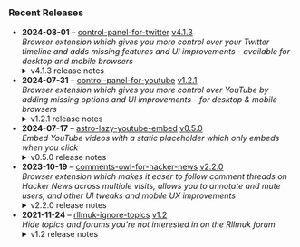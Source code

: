 ### Recent Releases

<!-- RECENT_RELEASES -->
<ul>
<li>
  <strong>2024-08-01</strong> – <a href="https://github.com/insin/control-panel-for-twitter">control-panel-for-twitter</a> <a href="https://github.com/insin/control-panel-for-twitter/releases/tag/v4.1.3">v4.1.3</a>
  <div><em>Browser extension which gives you more control over your Twitter timeline and adds missing features and UI improvements - available for desktop and mobile browsers</em></div>
  <details><summary>v4.1.3 release notes</summary><p>Visit the <a href="https://jbscript.dev/control-panel-for-twitter" rel="nofollow">Control Panel for Twitter website</a> for installation links, more information about the extension, and FAQs. Follow <a href="https://twitter.com/ControlPanelFT" rel="nofollow">@ControlPanelFT</a> on Twitter for updates.</p>
<h2>Changes</h2>
<ul>
<li>Hiding upsells now hides the new "Get verified" button in your own profile</li>
</ul>
<h2>Availability</h2>
<p>New versions have to be reviewed and published by each browser extension store before they're available for use.</p>
<p>This release is available in the following extension stores:</p>
<p><a href="https://apps.apple.com/app/id1668516167?platform=iphone" rel="nofollow"><img src="https://user-images.githubusercontent.com/226692/216768643-4756e33c-1e61-41a7-9c56-9bd80f10bcc9.png" alt="Apple App Store" style="max-width: 100%;"></a> <a href="https://chromewebstore.google.com/detail/control-panel-for-twitter/kpmjjdhbcfebfjgdnpjagcndoelnidfj" rel="nofollow"><img src="https://user-images.githubusercontent.com/226692/212897023-9e66b1b0-e1cd-44df-a4f2-3d5bda80c5f8.png" alt="Chrome Web Store" style="max-width: 100%;"></a> <a href="https://addons.mozilla.org/firefox/addon/control-panel-for-twitter/" rel="nofollow"><img src="https://user-images.githubusercontent.com/226692/212897487-f3993495-2032-44a4-b0c6-1bd1d9cc56dd.png" alt="Firefox Add-ons" style="max-width: 100%;"></a></p>
<h2>Screenshots</h2>
<table>
<thead>
<tr>
<th align="center">Before</th>
<th align="center">After</th>
</tr>
</thead>
<tbody>
<tr>
<td align="center"><a target="_blank" rel="noopener noreferrer" href="https://private-user-images.githubusercontent.com/226692/354409927-4b11959c-7d5a-4b91-8d87-418608b5d3e8.png?jwt=eyJhbGciOiJIUzI1NiIsInR5cCI6IkpXVCJ9.eyJpc3MiOiJnaXRodWIuY29tIiwiYXVkIjoicmF3LmdpdGh1YnVzZXJjb250ZW50LmNvbSIsImtleSI6ImtleTUiLCJleHAiOjE3MjI2MTg2MjQsIm5iZiI6MTcyMjYxODMyNCwicGF0aCI6Ii8yMjY2OTIvMzU0NDA5OTI3LTRiMTE5NTljLTdkNWEtNGI5MS04ZDg3LTQxODYwOGI1ZDNlOC5wbmc_WC1BbXotQWxnb3JpdGhtPUFXUzQtSE1BQy1TSEEyNTYmWC1BbXotQ3JlZGVudGlhbD1BS0lBVkNPRFlMU0E1M1BRSzRaQSUyRjIwMjQwODAyJTJGdXMtZWFzdC0xJTJGczMlMkZhd3M0X3JlcXVlc3QmWC1BbXotRGF0ZT0yMDI0MDgwMlQxNzA1MjRaJlgtQW16LUV4cGlyZXM9MzAwJlgtQW16LVNpZ25hdHVyZT1mMzNiYmI1NTU0MzlhYmIwZTJkZGY5ODQ0YjAxNGJlZjEyMzFiNjQ0NTllY2Y1MTliMGJmODVmZDY2N2VmY2NkJlgtQW16LVNpZ25lZEhlYWRlcnM9aG9zdCZhY3Rvcl9pZD0wJmtleV9pZD0wJnJlcG9faWQ9MCJ9.CVkK9VuljyKjNm-nwCQHwwE-JxXVnRxaPCZYh3_dduM"><img src="https://private-user-images.githubusercontent.com/226692/354409927-4b11959c-7d5a-4b91-8d87-418608b5d3e8.png?jwt=eyJhbGciOiJIUzI1NiIsInR5cCI6IkpXVCJ9.eyJpc3MiOiJnaXRodWIuY29tIiwiYXVkIjoicmF3LmdpdGh1YnVzZXJjb250ZW50LmNvbSIsImtleSI6ImtleTUiLCJleHAiOjE3MjI2MTg2MjQsIm5iZiI6MTcyMjYxODMyNCwicGF0aCI6Ii8yMjY2OTIvMzU0NDA5OTI3LTRiMTE5NTljLTdkNWEtNGI5MS04ZDg3LTQxODYwOGI1ZDNlOC5wbmc_WC1BbXotQWxnb3JpdGhtPUFXUzQtSE1BQy1TSEEyNTYmWC1BbXotQ3JlZGVudGlhbD1BS0lBVkNPRFlMU0E1M1BRSzRaQSUyRjIwMjQwODAyJTJGdXMtZWFzdC0xJTJGczMlMkZhd3M0X3JlcXVlc3QmWC1BbXotRGF0ZT0yMDI0MDgwMlQxNzA1MjRaJlgtQW16LUV4cGlyZXM9MzAwJlgtQW16LVNpZ25hdHVyZT1mMzNiYmI1NTU0MzlhYmIwZTJkZGY5ODQ0YjAxNGJlZjEyMzFiNjQ0NTllY2Y1MTliMGJmODVmZDY2N2VmY2NkJlgtQW16LVNpZ25lZEhlYWRlcnM9aG9zdCZhY3Rvcl9pZD0wJmtleV9pZD0wJnJlcG9faWQ9MCJ9.CVkK9VuljyKjNm-nwCQHwwE-JxXVnRxaPCZYh3_dduM" alt="" content-type-secured-asset="image/png" style="max-width: 100%;"></a></td>
<td align="center"><a target="_blank" rel="noopener noreferrer" href="https://private-user-images.githubusercontent.com/226692/354409987-a89a377d-7bf5-4034-97c9-2802c545dac0.png?jwt=eyJhbGciOiJIUzI1NiIsInR5cCI6IkpXVCJ9.eyJpc3MiOiJnaXRodWIuY29tIiwiYXVkIjoicmF3LmdpdGh1YnVzZXJjb250ZW50LmNvbSIsImtleSI6ImtleTUiLCJleHAiOjE3MjI2MTg2MjQsIm5iZiI6MTcyMjYxODMyNCwicGF0aCI6Ii8yMjY2OTIvMzU0NDA5OTg3LWE4OWEzNzdkLTdiZjUtNDAzNC05N2M5LTI4MDJjNTQ1ZGFjMC5wbmc_WC1BbXotQWxnb3JpdGhtPUFXUzQtSE1BQy1TSEEyNTYmWC1BbXotQ3JlZGVudGlhbD1BS0lBVkNPRFlMU0E1M1BRSzRaQSUyRjIwMjQwODAyJTJGdXMtZWFzdC0xJTJGczMlMkZhd3M0X3JlcXVlc3QmWC1BbXotRGF0ZT0yMDI0MDgwMlQxNzA1MjRaJlgtQW16LUV4cGlyZXM9MzAwJlgtQW16LVNpZ25hdHVyZT1jN2VjNzkyNzJlMDc3OWVlMzk0OWRlZjA0NGQ4ODBjODIzZGU1OGQxNjM4YjRlOGIxZTRjZjk1MmVlYTExOGZmJlgtQW16LVNpZ25lZEhlYWRlcnM9aG9zdCZhY3Rvcl9pZD0wJmtleV9pZD0wJnJlcG9faWQ9MCJ9.hnSdcry6Srngz2I1NlHm2ci-zqgMCTlC4ed2T_-rZo0"><img src="https://private-user-images.githubusercontent.com/226692/354409987-a89a377d-7bf5-4034-97c9-2802c545dac0.png?jwt=eyJhbGciOiJIUzI1NiIsInR5cCI6IkpXVCJ9.eyJpc3MiOiJnaXRodWIuY29tIiwiYXVkIjoicmF3LmdpdGh1YnVzZXJjb250ZW50LmNvbSIsImtleSI6ImtleTUiLCJleHAiOjE3MjI2MTg2MjQsIm5iZiI6MTcyMjYxODMyNCwicGF0aCI6Ii8yMjY2OTIvMzU0NDA5OTg3LWE4OWEzNzdkLTdiZjUtNDAzNC05N2M5LTI4MDJjNTQ1ZGFjMC5wbmc_WC1BbXotQWxnb3JpdGhtPUFXUzQtSE1BQy1TSEEyNTYmWC1BbXotQ3JlZGVudGlhbD1BS0lBVkNPRFlMU0E1M1BRSzRaQSUyRjIwMjQwODAyJTJGdXMtZWFzdC0xJTJGczMlMkZhd3M0X3JlcXVlc3QmWC1BbXotRGF0ZT0yMDI0MDgwMlQxNzA1MjRaJlgtQW16LUV4cGlyZXM9MzAwJlgtQW16LVNpZ25hdHVyZT1jN2VjNzkyNzJlMDc3OWVlMzk0OWRlZjA0NGQ4ODBjODIzZGU1OGQxNjM4YjRlOGIxZTRjZjk1MmVlYTExOGZmJlgtQW16LVNpZ25lZEhlYWRlcnM9aG9zdCZhY3Rvcl9pZD0wJmtleV9pZD0wJnJlcG9faWQ9MCJ9.hnSdcry6Srngz2I1NlHm2ci-zqgMCTlC4ed2T_-rZo0" alt="" content-type-secured-asset="image/png" style="max-width: 100%;"></a></td>
</tr>
</tbody>
</table>
<h2>Donate</h2>
<p>Support Control Panel for Twitter development with a tip:</p>
<p><a href="https://ko-fi.com/jbscript" rel="nofollow"><img src="https://private-user-images.githubusercontent.com/226692/330361609-c318a7d3-695e-448d-af15-ef0b934ae168.png?jwt=eyJhbGciOiJIUzI1NiIsInR5cCI6IkpXVCJ9.eyJpc3MiOiJnaXRodWIuY29tIiwiYXVkIjoicmF3LmdpdGh1YnVzZXJjb250ZW50LmNvbSIsImtleSI6ImtleTUiLCJleHAiOjE3MjI2MTg2MjQsIm5iZiI6MTcyMjYxODMyNCwicGF0aCI6Ii8yMjY2OTIvMzMwMzYxNjA5LWMzMThhN2QzLTY5NWUtNDQ4ZC1hZjE1LWVmMGI5MzRhZTE2OC5wbmc_WC1BbXotQWxnb3JpdGhtPUFXUzQtSE1BQy1TSEEyNTYmWC1BbXotQ3JlZGVudGlhbD1BS0lBVkNPRFlMU0E1M1BRSzRaQSUyRjIwMjQwODAyJTJGdXMtZWFzdC0xJTJGczMlMkZhd3M0X3JlcXVlc3QmWC1BbXotRGF0ZT0yMDI0MDgwMlQxNzA1MjRaJlgtQW16LUV4cGlyZXM9MzAwJlgtQW16LVNpZ25hdHVyZT04OWVkNTRmN2RkMGJkNjZkMTljNTc1OWJiZGE3YzZlNTgxMTEwYWEwZmE1MmFhZWEyZjczZDEzZTY0NzIwYmY2JlgtQW16LVNpZ25lZEhlYWRlcnM9aG9zdCZhY3Rvcl9pZD0wJmtleV9pZD0wJnJlcG9faWQ9MCJ9.vFR5AxQfJDlBFpYB1yHoXIgWymHeeovTVji-vSlwZes" alt="Support me on Ko-fi" content-type-secured-asset="image/png" secured-asset-link="" style="max-width: 100%;"></a></p></details>
</li>
<li>
  <strong>2024-07-31</strong> – <a href="https://github.com/insin/control-panel-for-youtube">control-panel-for-youtube</a> <a href="https://github.com/insin/control-panel-for-youtube/releases/tag/v1.2.1">v1.2.1</a>
  <div><em>Browser extension which gives you more control over YouTube by adding missing options and UI improvements - for desktop &amp; mobile browsers</em></div>
  <details><summary>v1.2.1 release notes</summary><p>Visit the <a href="https://jbscript.dev/control-panel-for-youtube" rel="nofollow">Control Panel for YouTube website</a> for installation links, more information about the extension, and FAQs. Follow <a href="https://twitter.com/ControlPanelFYT" rel="nofollow">@ControlPanelFYT</a> on Twitter for updates.</p>
<h2>Changes</h2>
<ul>
<li>Fixed hiding watched videos, streams and VODs, and hidden channels in Home and Subscriptions on desktop</li>
</ul>
<h2>Availability</h2>
<p>New versions have to be reviewed and published by each browser extension store before they're available for use.</p>
<p>This release is available in the following extension stores:</p>
<p><a href="https://apps.apple.com/app/id6478456678?platform=mac" rel="nofollow"><img src="https://private-user-images.githubusercontent.com/226692/308588488-1ad45460-be0b-48ff-bbb4-6721e77e6537.png?jwt=eyJhbGciOiJIUzI1NiIsInR5cCI6IkpXVCJ9.eyJpc3MiOiJnaXRodWIuY29tIiwiYXVkIjoicmF3LmdpdGh1YnVzZXJjb250ZW50LmNvbSIsImtleSI6ImtleTUiLCJleHAiOjE3MjI2MTg2MjQsIm5iZiI6MTcyMjYxODMyNCwicGF0aCI6Ii8yMjY2OTIvMzA4NTg4NDg4LTFhZDQ1NDYwLWJlMGItNDhmZi1iYmI0LTY3MjFlNzdlNjUzNy5wbmc_WC1BbXotQWxnb3JpdGhtPUFXUzQtSE1BQy1TSEEyNTYmWC1BbXotQ3JlZGVudGlhbD1BS0lBVkNPRFlMU0E1M1BRSzRaQSUyRjIwMjQwODAyJTJGdXMtZWFzdC0xJTJGczMlMkZhd3M0X3JlcXVlc3QmWC1BbXotRGF0ZT0yMDI0MDgwMlQxNzA1MjRaJlgtQW16LUV4cGlyZXM9MzAwJlgtQW16LVNpZ25hdHVyZT03MTlkNTJmNjFmMWRmNDc4NTE5MzkyZGZjNjg4MDZhMTQ3M2FjYTcxMmI1ZjVmMjViZDFlMWJiZDM1YTRlNzI0JlgtQW16LVNpZ25lZEhlYWRlcnM9aG9zdCZhY3Rvcl9pZD0wJmtleV9pZD0wJnJlcG9faWQ9MCJ9.xP-2IN6LJY8kT5TYiuJwvT0JpV4ztwwvSEDOsRiCrBU" alt="Mac App Store" content-type-secured-asset="image/png" secured-asset-link="" style="max-width: 100%;"></a> <a href="https://addons.mozilla.org/firefox/addon/control-panel-for-youtube/" rel="nofollow"><img src="https://private-user-images.githubusercontent.com/226692/307636781-566d72e8-bd40-43a4-9118-1768946f5b20.png?jwt=eyJhbGciOiJIUzI1NiIsInR5cCI6IkpXVCJ9.eyJpc3MiOiJnaXRodWIuY29tIiwiYXVkIjoicmF3LmdpdGh1YnVzZXJjb250ZW50LmNvbSIsImtleSI6ImtleTUiLCJleHAiOjE3MjI2MTg2MjQsIm5iZiI6MTcyMjYxODMyNCwicGF0aCI6Ii8yMjY2OTIvMzA3NjM2NzgxLTU2NmQ3MmU4LWJkNDAtNDNhNC05MTE4LTE3Njg5NDZmNWIyMC5wbmc_WC1BbXotQWxnb3JpdGhtPUFXUzQtSE1BQy1TSEEyNTYmWC1BbXotQ3JlZGVudGlhbD1BS0lBVkNPRFlMU0E1M1BRSzRaQSUyRjIwMjQwODAyJTJGdXMtZWFzdC0xJTJGczMlMkZhd3M0X3JlcXVlc3QmWC1BbXotRGF0ZT0yMDI0MDgwMlQxNzA1MjRaJlgtQW16LUV4cGlyZXM9MzAwJlgtQW16LVNpZ25hdHVyZT1iZDI5ZTY5YjFjYmYyZTE0NmEzZTEwZWNhZDVkM2IwYTNkYTNlZThkYWQ4NjNmN2M2YmYwMTNiNmY4MmRlOTJiJlgtQW16LVNpZ25lZEhlYWRlcnM9aG9zdCZhY3Rvcl9pZD0wJmtleV9pZD0wJnJlcG9faWQ9MCJ9.y2wVfsUpmwgdprolLNIbWHVVNnCP8KF8xlznMfnussM" alt="Mozilla Add-ons" content-type-secured-asset="image/png" secured-asset-link="" style="max-width: 100%;"></a> <a href="https://chromewebstore.google.com/detail/control-panel-for-youtube/lodcanccmfbpjjpnngindkkmiehimile" rel="nofollow"><img src="https://private-user-images.githubusercontent.com/226692/307584913-08b44d7b-61d5-49f2-9a76-607eb36fe407.png?jwt=eyJhbGciOiJIUzI1NiIsInR5cCI6IkpXVCJ9.eyJpc3MiOiJnaXRodWIuY29tIiwiYXVkIjoicmF3LmdpdGh1YnVzZXJjb250ZW50LmNvbSIsImtleSI6ImtleTUiLCJleHAiOjE3MjI2MTg2MjQsIm5iZiI6MTcyMjYxODMyNCwicGF0aCI6Ii8yMjY2OTIvMzA3NTg0OTEzLTA4YjQ0ZDdiLTYxZDUtNDlmMi05YTc2LTYwN2ViMzZmZTQwNy5wbmc_WC1BbXotQWxnb3JpdGhtPUFXUzQtSE1BQy1TSEEyNTYmWC1BbXotQ3JlZGVudGlhbD1BS0lBVkNPRFlMU0E1M1BRSzRaQSUyRjIwMjQwODAyJTJGdXMtZWFzdC0xJTJGczMlMkZhd3M0X3JlcXVlc3QmWC1BbXotRGF0ZT0yMDI0MDgwMlQxNzA1MjRaJlgtQW16LUV4cGlyZXM9MzAwJlgtQW16LVNpZ25hdHVyZT0yNWJkOWZlMzgxNTM5MWM4YmVhYjZiZDE4MmIwN2ViZDc0NmI4MWRjNjg1MmM0ODU4NjRiMmVlMGI1NTg3NGRhJlgtQW16LVNpZ25lZEhlYWRlcnM9aG9zdCZhY3Rvcl9pZD0wJmtleV9pZD0wJnJlcG9faWQ9MCJ9.HtHFNcgmk0ZUjPfFVJBIa8ma9AsdRFkAiDwvVE73FPQ" alt="Chrome Web Store" content-type-secured-asset="image/png" secured-asset-link="" style="max-width: 100%;"></a></p>
<h2>Donate</h2>
<p>Support Control Panel for YouTube development with a tip:</p>
<p><a href="https://ko-fi.com/jbscript" rel="nofollow"><img src="https://private-user-images.githubusercontent.com/226692/330361609-c318a7d3-695e-448d-af15-ef0b934ae168.png?jwt=eyJhbGciOiJIUzI1NiIsInR5cCI6IkpXVCJ9.eyJpc3MiOiJnaXRodWIuY29tIiwiYXVkIjoicmF3LmdpdGh1YnVzZXJjb250ZW50LmNvbSIsImtleSI6ImtleTUiLCJleHAiOjE3MjI2MTg2MjQsIm5iZiI6MTcyMjYxODMyNCwicGF0aCI6Ii8yMjY2OTIvMzMwMzYxNjA5LWMzMThhN2QzLTY5NWUtNDQ4ZC1hZjE1LWVmMGI5MzRhZTE2OC5wbmc_WC1BbXotQWxnb3JpdGhtPUFXUzQtSE1BQy1TSEEyNTYmWC1BbXotQ3JlZGVudGlhbD1BS0lBVkNPRFlMU0E1M1BRSzRaQSUyRjIwMjQwODAyJTJGdXMtZWFzdC0xJTJGczMlMkZhd3M0X3JlcXVlc3QmWC1BbXotRGF0ZT0yMDI0MDgwMlQxNzA1MjRaJlgtQW16LUV4cGlyZXM9MzAwJlgtQW16LVNpZ25hdHVyZT04OWVkNTRmN2RkMGJkNjZkMTljNTc1OWJiZGE3YzZlNTgxMTEwYWEwZmE1MmFhZWEyZjczZDEzZTY0NzIwYmY2JlgtQW16LVNpZ25lZEhlYWRlcnM9aG9zdCZhY3Rvcl9pZD0wJmtleV9pZD0wJnJlcG9faWQ9MCJ9.vFR5AxQfJDlBFpYB1yHoXIgWymHeeovTVji-vSlwZes" alt="Support me on Ko-fi" content-type-secured-asset="image/png" secured-asset-link="" style="max-width: 100%;"></a></p></details>
</li>
<li>
  <strong>2024-07-17</strong> – <a href="https://github.com/insin/astro-lazy-youtube-embed">astro-lazy-youtube-embed</a> <a href="https://github.com/insin/astro-lazy-youtube-embed/releases/tag/v0.5.0">v0.5.0</a>
  <div><em>Embed YouTube videos with a static placeholder which only embeds when you click</em></div>
  <details><summary>v0.5.0 release notes</summary><h3>Added</h3>
<ul>
<li>Added the "Watch on YouTube" link to the embed
<ul>
<li>To omit the link, pass a <code>noLink</code> flag prop</li>
</ul>
</li>
<li>Added support for custom thumbnails
<ul>
<li>Pass a URL as the <code>thumbnail</code> prop</li>
</ul>
</li>
</ul>
<h3>Screenshots</h3>
<h4>"Watch on YouTube" link</h4>
<p><a target="_blank" rel="noopener noreferrer" href="https://private-user-images.githubusercontent.com/226692/349390469-2100e672-32bd-47f4-8748-a4a63a67a63b.png?jwt=eyJhbGciOiJIUzI1NiIsInR5cCI6IkpXVCJ9.eyJpc3MiOiJnaXRodWIuY29tIiwiYXVkIjoicmF3LmdpdGh1YnVzZXJjb250ZW50LmNvbSIsImtleSI6ImtleTUiLCJleHAiOjE3MjI2MTg2MjQsIm5iZiI6MTcyMjYxODMyNCwicGF0aCI6Ii8yMjY2OTIvMzQ5MzkwNDY5LTIxMDBlNjcyLTMyYmQtNDdmNC04NzQ4LWE0YTYzYTY3YTYzYi5wbmc_WC1BbXotQWxnb3JpdGhtPUFXUzQtSE1BQy1TSEEyNTYmWC1BbXotQ3JlZGVudGlhbD1BS0lBVkNPRFlMU0E1M1BRSzRaQSUyRjIwMjQwODAyJTJGdXMtZWFzdC0xJTJGczMlMkZhd3M0X3JlcXVlc3QmWC1BbXotRGF0ZT0yMDI0MDgwMlQxNzA1MjRaJlgtQW16LUV4cGlyZXM9MzAwJlgtQW16LVNpZ25hdHVyZT01M2RiODEyYzdmOGY3YjFiYmZkMzYyMTlhZTg3Mzg2OWRmNDY3MmQzNDIyN2NhOWM5NjY5ZGZmNjE4MDJjZjVmJlgtQW16LVNpZ25lZEhlYWRlcnM9aG9zdCZhY3Rvcl9pZD0wJmtleV9pZD0wJnJlcG9faWQ9MCJ9.1jwjr5qwMxgIXBow7OpkcHQgz11zbOfPTriAMt7Mg3o"><img src="https://private-user-images.githubusercontent.com/226692/349390469-2100e672-32bd-47f4-8748-a4a63a67a63b.png?jwt=eyJhbGciOiJIUzI1NiIsInR5cCI6IkpXVCJ9.eyJpc3MiOiJnaXRodWIuY29tIiwiYXVkIjoicmF3LmdpdGh1YnVzZXJjb250ZW50LmNvbSIsImtleSI6ImtleTUiLCJleHAiOjE3MjI2MTg2MjQsIm5iZiI6MTcyMjYxODMyNCwicGF0aCI6Ii8yMjY2OTIvMzQ5MzkwNDY5LTIxMDBlNjcyLTMyYmQtNDdmNC04NzQ4LWE0YTYzYTY3YTYzYi5wbmc_WC1BbXotQWxnb3JpdGhtPUFXUzQtSE1BQy1TSEEyNTYmWC1BbXotQ3JlZGVudGlhbD1BS0lBVkNPRFlMU0E1M1BRSzRaQSUyRjIwMjQwODAyJTJGdXMtZWFzdC0xJTJGczMlMkZhd3M0X3JlcXVlc3QmWC1BbXotRGF0ZT0yMDI0MDgwMlQxNzA1MjRaJlgtQW16LUV4cGlyZXM9MzAwJlgtQW16LVNpZ25hdHVyZT01M2RiODEyYzdmOGY3YjFiYmZkMzYyMTlhZTg3Mzg2OWRmNDY3MmQzNDIyN2NhOWM5NjY5ZGZmNjE4MDJjZjVmJlgtQW16LVNpZ25lZEhlYWRlcnM9aG9zdCZhY3Rvcl9pZD0wJmtleV9pZD0wJnJlcG9faWQ9MCJ9.1jwjr5qwMxgIXBow7OpkcHQgz11zbOfPTriAMt7Mg3o" alt="" content-type-secured-asset="image/png" style="max-width: 100%;"></a></p></details>
</li>
<li>
  <strong>2023-10-19</strong> – <a href="https://github.com/insin/comments-owl-for-hacker-news">comments-owl-for-hacker-news</a> <a href="https://github.com/insin/comments-owl-for-hacker-news/releases/tag/v2.2.0">v2.2.0</a>
  <div><em>Browser extension which makes it easer to follow comment threads on Hacker News across multiple visits, allows you to annotate and mute users, and other UI tweaks and mobile UX improvements</em></div>
  <details><summary>v2.2.0 release notes</summary><ul>
<li>Added an option to disable or require confirmation for hiding on list pages</li>
<li>Added an option to increase the contrast of submission text (enabled by default)</li>
</ul>
<hr>
<p>Available in the following extension stores:</p>
<p><a href="https://apps.apple.com/us/app/comments-owl-for-hacker-news/id6451333500" rel="nofollow"><img src="https://user-images.githubusercontent.com/226692/216768643-4756e33c-1e61-41a7-9c56-9bd80f10bcc9.png" alt="Apple App Store" style="max-width: 100%;"></a> <a href="https://addons.mozilla.org/en-US/firefox/addon/hn-comments-owl/" rel="nofollow"><img src="https://user-images.githubusercontent.com/226692/212897487-f3993495-2032-44a4-b0c6-1bd1d9cc56dd.png" alt="Firefox" style="max-width: 100%;"></a> <a href="https://chrome.google.com/webstore/detail/kpoggabejgbenjahggloahnnaolmfock?authuser=0&amp;hl=en" rel="nofollow"><img src="https://user-images.githubusercontent.com/226692/212897023-9e66b1b0-e1cd-44df-a4f2-3d5bda80c5f8.png" alt="Chrome" style="max-width: 100%;"></a></p></details>
</li>
<li>
  <strong>2021-11-24</strong> – <a href="https://github.com/insin/rllmuk-ignore-topics">rllmuk-ignore-topics</a> <a href="https://github.com/insin/rllmuk-ignore-topics/releases/tag/v1.2">v1.2</a>
  <div><em>Hide topics and forums you're not interested in on the Rllmuk forum</em></div>
  <details><summary>v1.2 release notes</summary><ul>
<li>Added support for the Fluid view</li>
<li>Added a collapse control for the Fluid sidebar</li>
</ul></details>
</li>
</ul>
<!-- /RECENT_RELEASES -->
